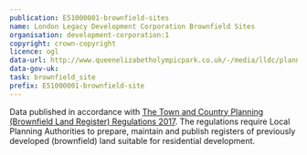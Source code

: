 ```yaml
---
publication: E51000001-brownfield-sites
name: London Legacy Development Corporation Brownfield Sites
organisation: development-corporation:1
copyright: crown-copyright
licence: ogl
data-url: http://www.queenelizabetholympicpark.co.uk/-/media/lldc/planning/brownfield-register/lldc-brownfield-register-csv-web-version.ashx?la=en
data-gov-uk: 
task: brownfield_site
prefix: E51000001-brownfield-site
---
```


Data published in accordance with [The Town and Country Planning (Brownfield Land Register) Regulations 2017](http://www.legislation.gov.uk/uksi/2017/403/contents/made).
The regulations require Local Planning Authorities to prepare, maintain and publish registers of previously developed (brownfield) land suitable for residential development.


